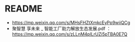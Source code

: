 # README

* https://mp.weixin.qq.com/s/MHsFHZtXmkcEyPp9wiiQCg
* 聚智慧 享未来 _ 智能工厂助力解放生态发展.pdf ： https://mp.weixin.qq.com/s/zLLnM4plLrUZi5pTBA0E7Q

